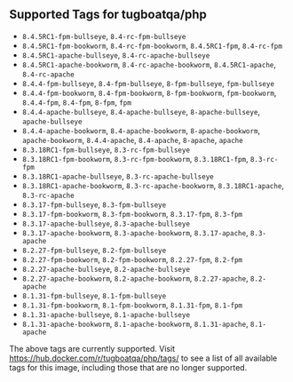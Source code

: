 ## Supported Tags for tugboatqa/php

* `8.4.5RC1-fpm-bullseye`, `8.4-rc-fpm-bullseye`
* `8.4.5RC1-fpm-bookworm`, `8.4-rc-fpm-bookworm`, `8.4.5RC1-fpm`, `8.4-rc-fpm`
* `8.4.5RC1-apache-bullseye`, `8.4-rc-apache-bullseye`
* `8.4.5RC1-apache-bookworm`, `8.4-rc-apache-bookworm`, `8.4.5RC1-apache`, `8.4-rc-apache`
* `8.4.4-fpm-bullseye`, `8.4-fpm-bullseye`, `8-fpm-bullseye`, `fpm-bullseye`
* `8.4.4-fpm-bookworm`, `8.4-fpm-bookworm`, `8-fpm-bookworm`, `fpm-bookworm`, `8.4.4-fpm`, `8.4-fpm`, `8-fpm`, `fpm`
* `8.4.4-apache-bullseye`, `8.4-apache-bullseye`, `8-apache-bullseye`, `apache-bullseye`
* `8.4.4-apache-bookworm`, `8.4-apache-bookworm`, `8-apache-bookworm`, `apache-bookworm`, `8.4.4-apache`, `8.4-apache`, `8-apache`, `apache`
* `8.3.18RC1-fpm-bullseye`, `8.3-rc-fpm-bullseye`
* `8.3.18RC1-fpm-bookworm`, `8.3-rc-fpm-bookworm`, `8.3.18RC1-fpm`, `8.3-rc-fpm`
* `8.3.18RC1-apache-bullseye`, `8.3-rc-apache-bullseye`
* `8.3.18RC1-apache-bookworm`, `8.3-rc-apache-bookworm`, `8.3.18RC1-apache`, `8.3-rc-apache`
* `8.3.17-fpm-bullseye`, `8.3-fpm-bullseye`
* `8.3.17-fpm-bookworm`, `8.3-fpm-bookworm`, `8.3.17-fpm`, `8.3-fpm`
* `8.3.17-apache-bullseye`, `8.3-apache-bullseye`
* `8.3.17-apache-bookworm`, `8.3-apache-bookworm`, `8.3.17-apache`, `8.3-apache`
* `8.2.27-fpm-bullseye`, `8.2-fpm-bullseye`
* `8.2.27-fpm-bookworm`, `8.2-fpm-bookworm`, `8.2.27-fpm`, `8.2-fpm`
* `8.2.27-apache-bullseye`, `8.2-apache-bullseye`
* `8.2.27-apache-bookworm`, `8.2-apache-bookworm`, `8.2.27-apache`, `8.2-apache`
* `8.1.31-fpm-bullseye`, `8.1-fpm-bullseye`
* `8.1.31-fpm-bookworm`, `8.1-fpm-bookworm`, `8.1.31-fpm`, `8.1-fpm`
* `8.1.31-apache-bullseye`, `8.1-apache-bullseye`
* `8.1.31-apache-bookworm`, `8.1-apache-bookworm`, `8.1.31-apache`, `8.1-apache`

The above tags are currently supported. Visit https://hub.docker.com/r/tugboatqa/php/tags/ to see a list of all available tags for this image, including those that are no longer supported.
